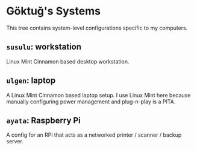 # Göktuğ's Systems

This tree contains system-level configurations specific to my computers.

## `susulu`: workstation

Linux Mint Cinnamon based desktop workstation.

## `ulgen`: laptop

A Linux Mint Cinnamon based laptop setup.  I use Linux Mint here
because manually configuring power management and plug-n-play is a
PITA.

## `ayata`: Raspberry Pi

A config for an RPi that acts as a networked printer / scanner /
backup server.
